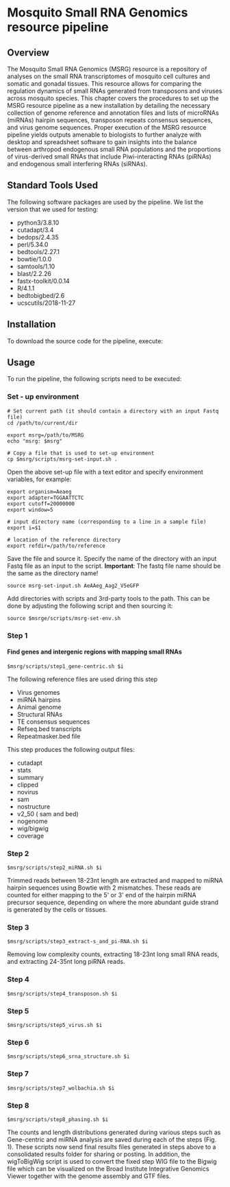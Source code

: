 # Mosquito Small RNA Genomics resource pipeline

## Overview

The Mosquito Small RNA Genomics (MSRG) resource is a repository of analyses on the small RNA transcriptomes of mosquito cell cultures and somatic and gonadal tissues. This resource allows for comparing the regulation dynamics of small RNAs generated from transposons and viruses across mosquito species. This chapter covers the procedures to set up the MSRG resource pipeline as a new installation by detailing the necessary collection of genome reference and annotation files and lists of microRNAs (miRNAs) hairpin sequences, transposon repeats consensus sequences, and virus genome sequences. Proper execution of the MSRG resource pipeline yields outputs amenable to biologists to further analyze with desktop and spreadsheet software to gain insights into the balance between arthropod endogenous small RNA populations and the proportions of virus-derived small RNAs that include Piwi-interacting RNAs (piRNAs) and endogenous small interfering RNAs (siRNAs).

## Standard Tools Used

The following software packages are used by the pipeline. We list the version that we used for testing:

- python3/3.8.10
- cutadapt/3.4
- bedops/2.4.35
- perl/5.34.0
- bedtools/2.27.1
- bowtie/1.0.0
- samtools/1.10
- blast/2.2.26
- fastx-toolkit/0.0.14
- R/4.1.1
- bedtobigbed/2.6
- ucscutils/2018-11-27
 

## Installation

To download the source code for the pipeline, execute:



## Usage

To run the pipeline, the following scripts need to be executed:

### Set - up environment

    # Set current path (it should contain a directory with an input Fastq file)
    cd /path/to/current/dir

    export msrg=/path/to/MSRG
    echo "msrg: $msrg"

    # Copy a file that is used to set-up environment
    cp $msrg/scripts/msrg-set-input.sh .


Open the above set-up file with a text editor and specify environment variables, for example:

    export organism=Aeaeg
    export adapter=TGGAATTCTC
    export cutoff=20000000
    export window=5

    # input directory name (corresponding to a line in a sample file)
    export i=$1

    # location of the reference directory
    export refdir=/path/to/reference

Save the file and source it.
Specify the name of the directory with an input Fastq file as an input to the script. 
**Important**: The fastq file name should be the same as the directory name!

    source msrg-set-input.sh AeAAeg_Aag2_V5eGFP

Add directories with scripts and 3rd-party tools to the path.
This can be done by adjusting the following script and then sourcing it:

    source $msrge/scripts/msrg-set-env.sh 



### Step 1
#### Find genes and intergenic regions with mapping small RNAs


    $msrg/scripts/step1_gene-centric.sh $i

The following reference files are used diring this step
- Virus genomes
- miRNA hairpins
- Animal genome
- Structural RNAs
- TE consensus sequences
- Refseq.bed transcripts
- Repeatmasker.bed file


This step produces the following output files:
- cutadapt
- stats
- summary
- clipped
- novirus
- sam
- nostructure
- v2_50 ( sam and bed)
- nogenome
- wig/bigwig
- coverage




### Step 2

    $msrg/scripts/step2_miRNA.sh $i

Trimmed reads between 18-23nt length are extracted and mapped to miRNA hairpin sequences using Bowtie with 2 mismatches. These reads are counted for either mapping to the 5' or 3' end of the hairpin miRNA precursor sequence, depending on where the more abundant guide strand is generated by the cells or tissues. 


### Step 3

    $msrg/scripts/step3_extract-s_and_pi-RNA.sh $i

Removing low complexity counts, extracting 18-23nt long small RNA reads, and extracting 24-35nt long piRNA reads.


### Step 4

    $msrg/scripts/step4_transposon.sh $i





### Step 5

    $msrg/scripts/step5_virus.sh $i


### Step 6

    $msrg/scripts/step6_srna_structure.sh $i

### Step 7

    $msrg/scripts/step7_wolbachia.sh $i

### Step 8

    $msrg/scripts/step8_phasing.sh $i


The counts and length distributions generated during various steps such as Gene-centric and miRNA analysis are saved during each of the steps (Fig. 1). These scripts now send final results files generated in steps above to a consolidated results folder for sharing or posting.
In addition, the wigToBigWig script is used to convert the fixed step WIG file to the Bigwig file which can be visualized on the Broad Institute Integrative Genomics Viewer together with the genome assembly and GTF files. 


